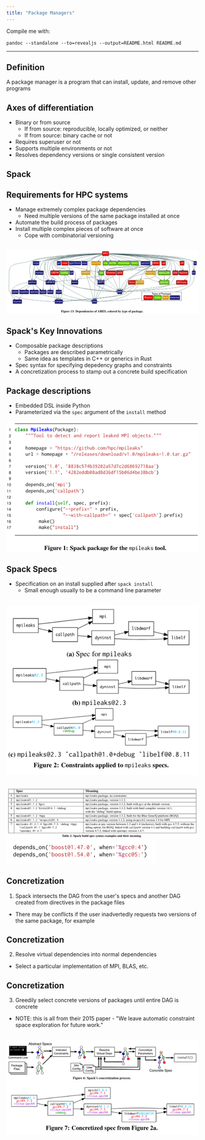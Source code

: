 ```yaml
---
title: "Package Managers"
---
```


Compile me with:

```
pandoc --standalone --to=revealjs --output=README.html README.md
```

---

## Definition

A package manager is a program that can install, update, and remove other programs

## Axes of differentiation

- Binary or from source
  - If from source: reproducible, locally optimized, or neither
  - If from source: binary cache or not
- Requires superuser or not
- Supports multiple environments or not
- Resolves dependency versions or single consistent version

## Spack

## Requirements for HPC systems

- Manage extremely complex package dependencies
  - Need multiple versions of the same package installed at once
- Automate the build process of packages
- Install multiple complex pieces of software at once
  - Cope with combinatorial versioning

##

![](ARES-dependencies.png)

## Spack's Key Innovations

- Composable package descriptions
  - Packages are described parametrically
  - Same idea as templates in C++ or generics in Rust
- Spec syntax for specifying depedency graphs and constraints
- A concretization process to stamp out a concrete build specification

## Package descriptions

- Embedded DSL inside Python
- Parameterized via the `spec` argument of the `install` method

![](SpackPackage.png)

## Spack Specs

- Specification on an install supplied after `spack install`
  - Small enough usually to be a command line parameter
  
##

![](Specs.png)

##

![](MoreSpecs.png)
![](SpecsInDependsOn.png)

## Concretization

1. Spack intersects the DAG from the user's specs and another DAG created from directives in the package files
  - There may be conflicts if the user inadvertedly requests two versions of the same package, for example

## Concretization

2. Resolve virtual dependencies into normal dependencies
  - Select a particular implementation of MPI, BLAS, etc.

## Concretization

3. Greedily select concrete versions of packages until entire DAG is concrete
  - NOTE: this is all from their 2015 paper - "We leave automatic constraint space exploration for future work."

##

![](ConcreteAlgo.png)
![](ConcreteExample.png)
